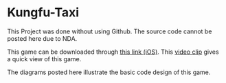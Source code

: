 # Kungfu-Taxi
This Project was done without using Github. The source code cannot be posted here due to NDA.

This game can be downloaded through [this link (iOS)](https://itunes.apple.com/us/app/kungfutaxi/id522037051?mt=8).
This [video clip](https://www.youtube.com/watch?v=leAqjmC4-qs) gives a quick view of this game.

The diagrams posted here illustrate the basic code design of this game.
